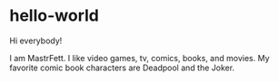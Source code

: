 # hello-world

Hi everybody!

I am MastrFett.  I like video games, tv, comics, books, and movies.  My favorite comic book characters are Deadpool and the Joker.
